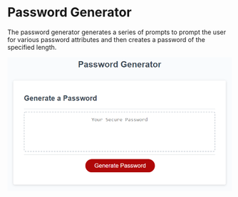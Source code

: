 # Password Generator 


The password generator generates a series of prompts to prompt the user for various password attributes and then creates a password of the specified length. 


![Screenshot](password-generator-screenshot.png)
